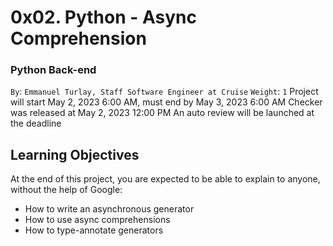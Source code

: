# 0x02. Python - Async Comprehension
### Python Back-end
 `By`: `Emmanuel Turlay, Staff Software Engineer at Cruise`
 `Weight`: `1`
 Project will start May 2, 2023 6:00 AM, must end by May 3, 2023 6:00 AM
 Checker was released at May 2, 2023 12:00 PM
 An auto review will be launched at the deadline

## Learning Objectives
At the end of this project, you are expected to be able to explain to anyone, without the help of Google:

* How to write an asynchronous generator
* How to use async comprehensions
* How to type-annotate generators
